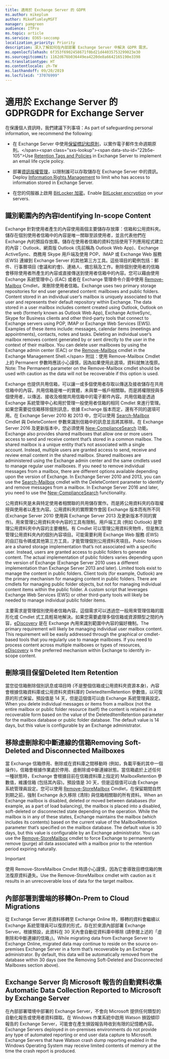 ```yaml
---
title: 適用於 Exchange Server 的 GDPR
ms.author: mikeplum
author: MikePlumleyMSFT
manager: pamgreen
audience: ITPro
ms.topic: article
ms.service: O365-seccomp
localization_priority: Priority
description: 深入了解如何在內部部署 Exchange Server 中解決 GDPR 需求。
ms.openlocfilehash: 6f353f6902458671f0bd21d44035753299023e30
ms.sourcegitcommit: 1162d676b036449ea4220de8a6642165190e3398
ms.translationtype: HT
ms.contentlocale: zh-TW
ms.lasthandoff: 09/20/2019
ms.locfileid: "37076999"
---
```

# <a name="gdpr-for-exchange-server"></a><span data-ttu-id="22b5e-103">適用於 Exchange Server 的 GDPR</span><span class="sxs-lookup"><span data-stu-id="22b5e-103">GDPR for Exchange Server</span></span>

<span data-ttu-id="22b5e-104">在保護個人資訊時，我們建議下列事項：</span><span class="sxs-lookup"><span data-stu-id="22b5e-104">As part of safeguarding personal information, we recommend the following:</span></span>

-   <span data-ttu-id="22b5e-105">在 Exchange Server 中使用[保留標記和原則](https://technet.microsoft.com/library/dd297955(v=exchg.160).aspx)，以實作電子郵件生命週期原則。</span><span class="sxs-lookup"><span data-stu-id="22b5e-105">Use [Retention Tags and Policies](https://technet.microsoft.com/library/dd297955(v=exchg.160).aspx) in Exchange Server to implement an email life cycle policy.</span></span>

-   <span data-ttu-id="22b5e-106">部署[資訊版權管理](https://technet.microsoft.com/library/dd638140(v=exchg.160).aspx)，以限制誰可以存取儲存在 Exchange Server 中的資訊。</span><span class="sxs-lookup"><span data-stu-id="22b5e-106">Deploy [Information Rights Management](https://technet.microsoft.com/library/dd638140(v=exchg.160).aspx) to limit who has access to information stored in Exchange Server.</span></span>

-   <span data-ttu-id="22b5e-107">在您的伺服器上啟用 [BitLocker 加密](https://blogs.technet.microsoft.com/exchange/2015/10/20/enabling-bitlocker-on-exchange-servers/)。</span><span class="sxs-lookup"><span data-stu-id="22b5e-107">Enable [BitLocker encryption](https://blogs.technet.microsoft.com/exchange/2015/10/20/enabling-bitlocker-on-exchange-servers/) on your servers.</span></span>

## <a name="identifying-in-scope-content"></a><span data-ttu-id="22b5e-108">識別範圍內的內容</span><span class="sxs-lookup"><span data-stu-id="22b5e-108">Identifying In-scope Content</span></span>

<span data-ttu-id="22b5e-p101">Exchange 針對使用者產生的內容使用兩個主要儲存存放庫：信箱和公用資料夾。儲存在個別使用者信箱中的內容是唯一關聯至該使用者，並且代表他們在 Exchange 內的預設存放庫。儲存在使用者信箱的資料包括使用下列應用程式建立的內容：Outlook、網頁版 Outlook (先前稱為 Outlook Web App)、Exchange ActiveSync、商務用 Skype 用戶端及使用 POP、IMAP 或 Exchange Web 服務 (EWS) 連線到 Exchange Server 的其他第三方工具。這些項目的範例包括：郵件、行事曆項目 (會議和約會)、連絡人、備忘稿及工作。刪除個別使用者的信箱會移除使用者所產生的內容或直接傳送到使用者信箱中的內容。您可以藉由使用 Exchange 系統管理中心 (EAC) 或者在 Exchange 管理命令介面中使用 [Remove-Mailbox](https://docs.microsoft.com/powershell/module/exchange/mailboxes/remove-mailbox?view=exchange-ps) Cmdlet，來刪除使用者信箱。</span><span class="sxs-lookup"><span data-stu-id="22b5e-p101">Exchange uses two primary storage repositories for end user generated content: mailboxes and public folders. Content stored in an individual user’s mailbox is uniquely associated to that user and represents their default repository within Exchange. The data stored in a user mailbox includes content created using Outlook, Outlook on the web (formerly known as Outlook Web App), Exchange ActiveSync, Skype for Business clients and other third-party tools that connect to Exchange servers using POP, IMAP or Exchange Web Services (EWS). Examples of these items include: messages, calendar items (meetings and appointments), contacts, notes and tasks. Deleting an individual user’s mailbox removes content generated by or sent directly to the user in the context of their mailbox. You can delete user mailboxes by using the Exchange admin center (EAC) or the [Remove-Mailbox](https://docs.microsoft.com/powershell/module/exchange/mailboxes/remove-mailbox?view=exchange-ps) cmdlet in the Exchange Management Shell.\</span></span>
<span data-ttu-id="22b5e-115">附註：使用 Remove-Mailbox Cmdlet 上的 Permanent 參數時應該小心謹慎，因為如果使用此選項，資料就無法復原。</span><span class="sxs-lookup"><span data-stu-id="22b5e-115">Note: The Permanent parameter on the Remove-Mailbox cmdlet should be used with caution as the data will not be recoverable if this option is used.</span></span>

<span data-ttu-id="22b5e-p102">Exchange 也提供共用信箱，可以讓一或多個使用者存取以傳送及接收儲存在共用信箱中的內容。共用信箱是唯一的實體，未與單一帳戶相關聯。而是將權限授與多個使用者，以傳送、接收及檢閱共用信箱中的電子郵件內容。共用信箱是透過 Exchange 系統管理中心和用於管理一般使用者信箱的相同 Cmdlet 來進行管理。如果您需要從信箱移除個別訊息，依據 Exchange 版本而定，還有不同的選項可用。在 Exchange Server 2010 和 2013 中，您可以使用 [Search-Mailbox](https://docs.microsoft.com/powershell/module/exchange/mailboxes/search-mailbox?view=exchange-ps) Cmdlet 與 DeleteContent 參數來識別信箱中的訊息並且將其移除。在 Exchange Server 2016 及更新版本中，您必須使用 [New-ComplianceSearch](https://technet.microsoft.com/library/ff459253(v=exchg.160).aspx) 功能。</span><span class="sxs-lookup"><span data-stu-id="22b5e-p102">Exchange also provides shared mailboxes that allow one or more users access to send and receive content that’s stored in a common mailbox. The shared mailbox is a unique entity that’s not associated with a single account. Instead, multiple users are granted access to send, receive and review email content in the shared mailbox. Shared mailboxes are administered using the Exchange admin center and the same cmdlets used to manage regular user mailboxes. If you need to remove individual messages from a mailbox, there are different options available depending upon the version of Exchange. In Exchange Server 2010 and 2013, you can use the [Search-Mailbox](https://docs.microsoft.com/powershell/module/exchange/mailboxes/search-mailbox?view=exchange-ps) cmdlet with the DeleteContent parameter to identify and remove messages from a mailbox. In Exchange Server 2016 and later, you need to use the [New-ComplianceSearch](https://technet.microsoft.com/library/ff459253(v=exchg.160).aspx) functionality.</span></span>

<span data-ttu-id="22b5e-p103">公用資料夾是未與特定使用者相關聯的共用儲存實作。而是將公用資料夾的存取權授與使用者以產生內容。公用資料夾的實際實作會因 Exchange 版本而有所不同 (Exchange Server 2010 使用與 Exchange Server 2013 及更新版本不同的實作)。用來管理公用資料夾中內容的工具有限制。用戶端工具 (例如 Outlook) 是管理公用資料夾中內容的主要機制。有 Cmdlet 可以管理公用資料夾物件，但是無法管理公用資料夾內的個別內容項目。可能需要利用 Exchange Web 服務 (EWS) 的自訂指令碼或其他第三方工具，才能管理個別公用資料夾項目。</span><span class="sxs-lookup"><span data-stu-id="22b5e-p103">Public folders are a shared storage implementation that’s not associated with a specific user. Instead, users are granted access to public folders to generate content. The actual implementation of public folders varies depending upon the version of Exchange (Exchange Server 2010 uses a different implementation than Exchange Server 2013 and later). Limited tools exist to manage the content in public folders. Client tools (for example, Outlook) are the primary mechanism for managing content in public folders. There are cmdlets for managing public folder objects, but not for managing individual content items within the public folder. A custom script that leverages Exchange Web Services (EWS) or other third-party tools will likely be needed to manage individual public folder items.</span></span>

<span data-ttu-id="22b5e-p104">主要需求是管理個別使用者信箱內容。這個需求可以透過您一般用來管理信箱的圖形化或 Cmdlet 式工具輕易地解決。如果您需要處理多個信箱或資源類型之間的內容，[eDiscovery](https://technet.microsoft.com/library/dd298021(v=exchg.160).aspx) 是在 Exchange 內用來識別範圍中內容的偏好機制。</span><span class="sxs-lookup"><span data-stu-id="22b5e-p104">The primary requirement will likely be managing individual user mailbox content. This requirement will be easily addressed through the graphical or cmdlet-based tools that you regularly use to manage mailboxes. If you need to process content across multiple mailboxes or types of resources, [eDiscovery](https://technet.microsoft.com/library/dd298021(v=exchg.160).aspx) is the preferred mechanism within Exchange to identify in-scope content.</span></span>

## <a name="deleted-item-retention"></a><span data-ttu-id="22b5e-133">刪除項目保留</span><span class="sxs-lookup"><span data-stu-id="22b5e-133">Deleted Item Retention</span></span>

<span data-ttu-id="22b5e-p105">當您從信箱刪除個別訊息或項目時 (不是整個信箱或公用資料夾資源本身)，內容會根據信箱資料庫或公用資料夾資料庫的 DeletedItemRetention 參數值，以可復原的形式保留。預設值是 14 天，但是這個值可以由 Exchange 系統管理員設定。</span><span class="sxs-lookup"><span data-stu-id="22b5e-p105">When you delete individual messages or items from a mailbox (not the entire mailbox or public folder resource itself) the content is retained in a recoverable form based on the value of the DeletedItemRetention parameter for the mailbox database or public folder database. The default value is 14 days, but this value is configurable by an Exchange administrator.</span></span>

## <a name="removing-soft-deleted-and-disconnected-mailboxes"></a><span data-ttu-id="22b5e-136">移除虛刪除和中斷連線的信箱</span><span class="sxs-lookup"><span data-stu-id="22b5e-136">Removing Soft-Deleted and Disconnected Mailboxes</span></span>

<span data-ttu-id="22b5e-p106">當 Exchange 信箱停用、刪除或在資料庫之間移動時 (例如，負載平衡的其中一個操作)，信箱會根據作業處於停用、虛刪除或中斷連線狀態。當信箱處於上述任何一種狀態時，Exchange 會根據目前在信箱資料庫上指定的 MailboxRetention 參數值，維護信箱 (包括其內容)。預設值是 30 天，但是這個值可以由 Exchange 系統管理員設定。您可以使用 [Remove-StoreMailbox](https://docs.microsoft.com/powershell/module/exchange/mailbox-databases-and-servers/remove-storemailbox?view=exchange-ps) Cmdlet，在保留期間自然到期之前，強制 Exchange 永久移除 (清除) 與信箱相關聯的所有資料。</span><span class="sxs-lookup"><span data-stu-id="22b5e-p106">When an Exchange mailbox is disabled, deleted or moved between databases (for example, as a part of load balancing), the mailbox is placed into a disabled, soft-deleted or disconnected state depending on the operation. While the mailbox is in any of these states, Exchange maintains the mailbox (which includes its contents) based on the current value of the MailboxRetention parameter that’s specified on the mailbox database. The default value is 30 days, but this value is configurable by an Exchange administrator. You can use the [Remove-StoreMailbox](https://docs.microsoft.com/powershell/module/exchange/mailbox-databases-and-servers/remove-storemailbox?view=exchange-ps) cmdlet to force Exchange to permanently remove (purge) all data associated with a mailbox prior to the retention period expiring naturally.</span></span>

> [!IMPORTANT]
> <span data-ttu-id="22b5e-141">使用 Remove-StoreMailbox Cmdlet 時請小心謹慎，因為它會導致目標信箱的無法復原資料遺失。</span><span class="sxs-lookup"><span data-stu-id="22b5e-141">Use the Remove-StoreMailbox cmdlet with caution as it results in an unrecoverable loss of data for the target mailbox.</span></span> 

## <a name="on-prem-to-cloud-migrations"></a><span data-ttu-id="22b5e-142">內部部署到雲端的移轉</span><span class="sxs-lookup"><span data-stu-id="22b5e-142">On-Prem to Cloud Migrations</span></span>

<span data-ttu-id="22b5e-p107">從 Exchange Server 將資料移轉至 Exchange Online 時，移轉的資料會繼續以 Exchange 系統管理員可以復原的形式，存在於來源內部部署 Exchange Server。根據預設，此資料在 30 天內會自動從資料庫中移除 (請參閱上述的「虛刪除和中斷連線的信箱」)。</span><span class="sxs-lookup"><span data-stu-id="22b5e-p107">While migrating data from Exchange Server to Exchange Online, migrated data may continue to reside on the source on-premises Exchange Server in a form that’s recoverable by an Exchange administrator. By default, this data will be automatically removed from the database within 30 days (see the Removing Soft-Deleted and Disconnected Mailboxes section above).</span></span>

## <a name="automatic-data-collection-reported-to-microsoft-by-exchange-server"></a><span data-ttu-id="22b5e-145">Exchange Server 向 Microsoft 報告的自動資料收集</span><span class="sxs-lookup"><span data-stu-id="22b5e-145">Automatic Data Collection Reported to Microsoft by Exchange Server</span></span>

<span data-ttu-id="22b5e-p108">在內部部署環境中部署的 Exchange Server，不會向 Microsoft 提供任何類型的自動化報告或使用者資料擷取。在 Windows 作業系統中啟用 Watson 損毀傾印報告的 Exchange Server，可能會在產生損毀報告時收到有限的記憶體內容。</span><span class="sxs-lookup"><span data-stu-id="22b5e-p108">Exchange Servers deployed in on-premises environments do not provide any type of automated reporting or end user data capture to Microsoft. Exchange Servers that have Watson crash dump reporting enabled in the Windows Operating System may receive limited contents of memory at the time the crash report is produced.</span></span>
